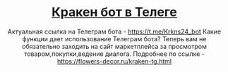 <header>

<!--
  <<< Author notes: Course header >>>
  Include a 1280×640 image, course title in sentence case, and a concise description in emphasis.
  In your repository settings: enable template repository, add your 1280×640 social image, auto delete head branches.
  Add your open source license, GitHub uses MIT license.
-->

# [Кракен бот в Телеге](#https://t.me/Krkns24_bot)

Актуальная ссылка на Телеграм бота  - https://t.me/Krkns24_bot
Какие функции дает использование Телеграм бота? Теперь вам не обязательно заходить на сайт маркетплейса за просмотром товаром,покупки,ведение диалога. Подробнее по ссылке - https://flowers-decor.ru/kraken-tg.html 
